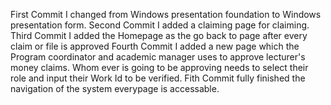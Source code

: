 First Commit
I changed from Windows presentation foundation to Windows presentation form.
Second Commit
I added a claiming page for claiming.
Third Commit
I added the Homepage as the go back to page after every claim or file is approved
Fourth Commit
I added a new page which the Program coordinator and academic manager uses to approve lecturer's money claims. Whom ever is going to be approving needs to select their role and input their Work Id to be verified.
Fith Commit
fully finished the navigation of the system everypage is  accessable.

